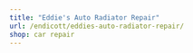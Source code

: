 ```yaml
---
title: "Eddie's Auto Radiator Repair"
url: /endicott/eddies-auto-radiator-repair/
shop: car repair
---
```

